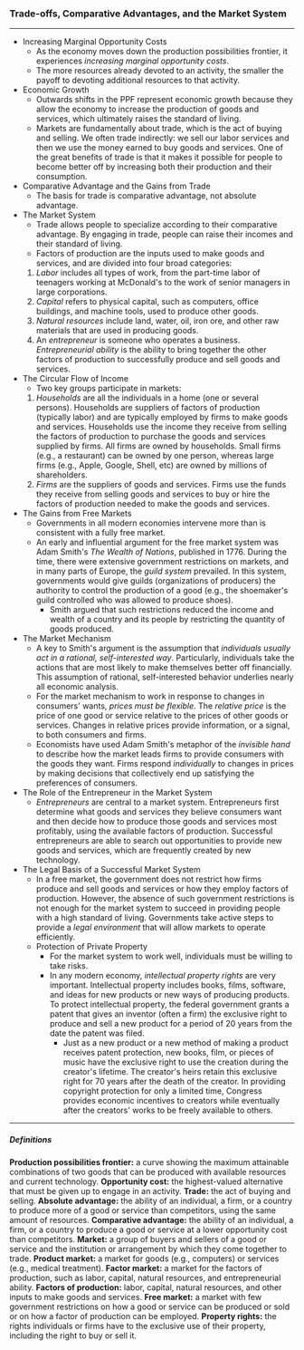 ### Trade-offs, Comparative Advantages, and the Market System
___
- Increasing Marginal Opportunity Costs
	- As the economy moves down the production possibilities frontier, it experiences *increasing marginal opportunity costs*.
	- The more resources already devoted to an activity, the smaller the payoff to devoting additional resources to that activity.
- Economic Growth
	- Outwards shifts in the PPF represent economic growth because they allow the economy to increase the production of goods and services, which ultimately raises the standard of living.
	- Markets are fundamentally about trade, which is the act of buying and selling. We often trade indirectly: we sell our labor services and then we use the money earned to buy goods and services. One of the great benefits of trade is that it makes it possible for people to become better off by increasing both their production and their consumption.
- Comparative Advantage and the Gains from Trade
	- The basis for trade is comparative advantage, not absolute advantage. 
- The Market System
	- Trade allows people to specialize according to their comparative advantage. By engaging in trade, people can raise their incomes and their standard of living. 
	- Factors of production are the inputs used to make goods and services, and are divided into four broad categories:
	1. *Labor* includes all types of work, from the part-time labor of teenagers working at McDonald's to the work of senior managers in large corporations.
	2. *Capital* refers to physical capital, such as computers, office buildings, and machine tools, used to produce other goods.
	3. *Natural resources* include land, water, oil, iron ore, and other raw materials that are used in producing goods.
	4. An *entrepreneur* is someone who operates a business. *Entrepreneurial ability* is the ability to bring together the other factors of production to successfully produce and sell goods and services.
- The Circular Flow of Income
	- Two key groups participate in markets:
	1. *Households* are all the individuals in a home (one or several persons). Households are suppliers of factors of production (typically labor) and are typically employed by firms to make goods and services. Households use the income they receive from selling the factors of production to purchase the goods and services supplied by firms. All firms are owned by households. Small firms (e.g., a restaurant) can be owned by one person, whereas large firms (e.g., Apple, Google, Shell, etc) are owned by millions of shareholders.
	2. *Firms* are the suppliers of goods and services. Firms use the funds they receive from selling goods and services to buy or hire the factors of production needed to make the goods and services.
- The Gains from Free Markets
	- Governments in all modern economies intervene more than is consistent with a fully free market. 
	- An early and influential argument for the free market system was Adam Smith's *The Wealth of Nations*, published in 1776. During the time, there were extensive government restrictions on markets, and in many parts of Europe, the *guild system* prevailed. In this system, governments would give guilds (organizations of producers) the authority to control the production of a good (e.g., the shoemaker's guild controlled who was allowed to produce shoes). 
		- Smith argued that such restrictions reduced the income and wealth of a country and its people by restricting the quantity of goods produced.
- The Market Mechanism
	-  A key to Smith's argument is the assumption that *individuals usually act in a rational, self-interested way*. Particularly, individuals take the actions that are most likely to make themselves better off financially. This assumption of rational, self-interested behavior underlies nearly all economic analysis. 
	- For the market mechanism to work in response to changes in consumers' wants, *prices must be flexible*. The *relative price* is the price of one good or service relative to the prices of other goods or services. Changes in relative prices provide information, or a signal, to both consumers and firms. 
	- Economists have used Adam Smith's metaphor of the *invisible hand* to describe how the market leads firms to provide consumers with the goods they want. Firms respond *individually* to changes in prices by making decisions that collectively end up satisfying the preferences of consumers.
- The Role of the Entrepreneur in the Market System
	- *Entrepreneurs* are central to a market system. Entrepreneurs first determine what goods and services they believe consumers want and then decide how to produce those goods and services most profitably, using the available factors of production. Successful entrepreneurs are able to search out opportunities to provide new goods and services, which are frequently created by new technology.  
- The Legal Basis of a Successful Market System
	- In a free market, the government does not restrict how firms produce and sell goods and services or how they employ factors of production. However, the absence of such government restrictions is not enough for the market system to succeed in providing people with a high standard of living. Governments take active steps to provide a *legal environment* that will allow markets to operate efficiently.
	- Protection of Private Property
		- For the market system to work well, individuals must be willing to take risks. 
		- In any modern economy, *intellectual property rights* are very important. Intellectual property includes books, films, software, and ideas for new products or new ways of producing products. To protect intellectual property, the federal government grants a patent that gives an inventor (often a firm) the exclusive right to produce and sell a new product for a period of 20 years from the date the patent was filed.
			- Just as a new product or a new method of making a product receives patent protection, new books, film, or pieces of music have the exclusive right to use the creation during the creator's lifetime. The creator's heirs retain this exclusive right for 70 years after the death of the creator. In providing copyright protection for only a limited time, Congress provides economic incentives to creators while eventually after the creators' works to be freely available to others. 
___
##### Definitions
**Production possibilities frontier:** a curve showing the maximum attainable combinations of two goods that can be produced with available resources and current technology.
**Opportunity cost:** the highest-valued alternative that must be given up to engage in an activity.
**Trade:** the act of buying and selling.
**Absolute advantage:** the ability of an individual, a firm, or a country to produce more of a good or service than competitors, using the same amount of resources.
**Comparative advantage:** the ability of an individual, a firm, or a country to produce a good or service at a lower opportunity cost than competitors.
**Market:** a group of buyers and sellers of a good or service and the institution or arrangement by which they come together to trade.
**Product market:** a market for goods (e.g., computers) or services (e.g., medical treatment).
**Factor market:** a market for the factors of production, such as labor, capital, natural resources, and entrepreneurial ability.
**Factors of production:** labor, capital, natural resources, and other inputs to make goods and services.
**Free market:** a market with few government restrictions on how a good or service can be produced or sold or on how a factor of production can be employed. 
**Property rights:** the rights individuals or firms have to the exclusive use of their property, including the right to buy or sell it.
